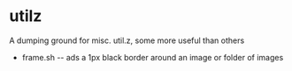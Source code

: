 # utilz
A dumping ground for misc. util.z, some more useful than others

* frame.sh -- ads a 1px black border around an image or folder of images
